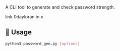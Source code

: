 
A CLI tool to generate and check password strength.

link 0dayloran in x  

## 🚀 Usage  
```bash
python3 password_gen.py [options]


